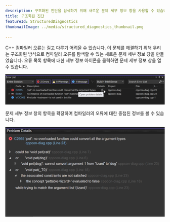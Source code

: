 ```yaml
---
description: 구조화된 진단을 탐색하기 위해 새로운 문제 세부 정보 창을 사용할 수 있습니다. 오류 목록 항목의 세부 정보 아이콘을 사용하여 엽니다.
title: 구조화된 진단
featureId: StructuredDiagnostics
thumbnailImage: ../media/structured_diagnostics_thumbnail.png

---
```



C++ 컴파일러 오류는 길고 다루기 어려울 수 있습니다. 이 문제를 해결하기 위해 우리는 구조화된 방식으로 컴파일러 오류를 탐색할 수 있는 새로운 문제 세부 정보 창을 만들었습니다. 오류 목록 항목에 대한 세부 정보 아이콘을 클릭하면 문제 세부 정보 창을 열 수 있습니다.

![오류 목록](../media/structured_diagnostics_error_list.png "오류 목록")

문제 세부 정보 창의 항목을 확장하여 컴파일러의 오류에 대한 중첩된 정보를 볼 수 있습니다.

![문제 세부 정보](../media/structured_diagnostics_thumbnail.png "문제 세부 정보")
